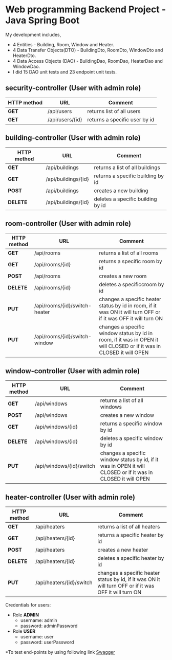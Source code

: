 # Web programming Backend Project - Java Spring Boot

My development includes,

* 4 Entities - Building, Room, Window and Heater.
* 4 Data Transfer Objects(DTO) - BuildingDto, RoomDto, WindowDto and HeaterDto.
* 4 Data Access Objects (DAO) - BuildingDao, RoomDao, HeaterDao and WindowDao.
* I did 15 DAO unit tests and 23 endpoint unit tests.

## security-controller (User with admin role)

| HTTP method | URL | Comment |
|--|--|--|
| **GET** | /api/users | returns list of all users |
| **GET** | /api/users/{id}| returns a specific user by id|

## building-controller (User with admin role)

| HTTP method | URL | Comment |
|--|--|--|
| **GET** | /api/buildings | returns a list of all buildings|
| **GET** | /api/buildings/{id} | returns a specific building by id|
| **POST** | /api/buildings | creates a new building |
| **DELETE** | /api/buildings/{id} | deletes a specific building by id|

## room-controller (User with admin role)

| HTTP method | URL | Comment |
|--|--|--|
| **GET** | /api/rooms | returns a list of all rooms|
| **GET** | /api/rooms/{id} | returns a specific room by id|
| **POST** | /api/rooms | creates a new room |
| **DELETE** | /api/rooms/{id} | deletes a specificcroom by id|
| **PUT** | /api/rooms/{id}/switch-heater | changes a specific heater status by id in room, if it was ON it will turn OFF or if it was OFF it will turn ON|
| **PUT** | /api/rooms/{id}/switch-window | changes a specific window status by id in room, if it was in OPEN it will CLOSED or if it was in CLOSED it will OPEN|

## window-controller (User with admin role)

| HTTP method | URL | Comment |
|--|--|--|
| **GET** | /api/windows | returns a list of all windows|
| **POST** | /api/windows | creates a new window |
| **GET** | /api/windows/{id} | returns a specific window by id|
| **DELETE** | /api/windows/{id} | deletes a specific window by id|
| **PUT** | /api/windows/{id}/switch | changes a specific window status by id, if it was in OPEN it will  CLOSED or if it was in CLOSED it will OPEN|

## heater-controller (User with admin role)

| HTTP method | URL | Comment |
|--|--|--|
| **GET** | /api/heaters | returns a list of all heaters|
| **GET** | /api/heaters/{id} | returns a specific heater by id|
| **POST** | /api/heaters | creates a new heater |
| **DELETE** | /api/heaters/{id} | deletes a specific heater by id|
| **PUT** | /api/heaters/{id}/switch | changes a specific heater status by id, if it was ON it will turn OFF or if it was OFF it will turn ON|

Credentials for users:

* Role **ADMIN**
    * username: admin
    * password: adminPassword
* Role **USER**
    * username: user
    * password: userPassword
   
*To test end-points by using following link [Swagger](http://localhost:8080/swagger-ui/index.html#/)

